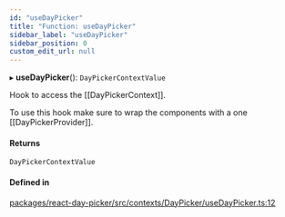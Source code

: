 ```yaml
---
id: "useDayPicker"
title: "Function: useDayPicker"
sidebar_label: "useDayPicker"
sidebar_position: 0
custom_edit_url: null
---
```


▸ **useDayPicker**(): `DayPickerContextValue`

Hook to access the [[DayPickerContext]].

To use this hook make sure to wrap the components with a one
[[DayPickerProvider]].

#### Returns

`DayPickerContextValue`

#### Defined in

[packages/react-day-picker/src/contexts/DayPicker/useDayPicker.ts:12](https://github.com/gpbl/react-day-picker/blob/b5db746c/packages/react-day-picker/src/contexts/DayPicker/useDayPicker.ts#L12)

